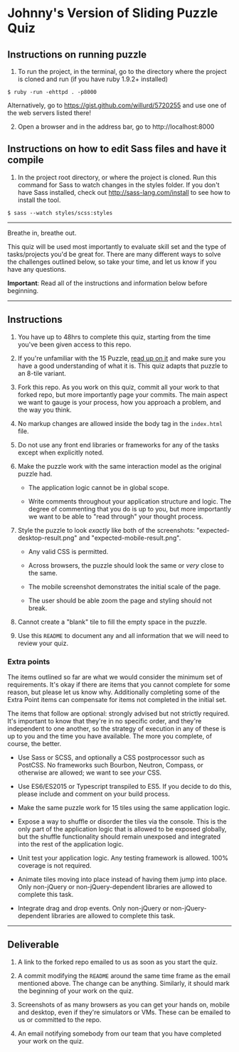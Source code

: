 # Johnny's Version of Sliding Puzzle Quiz

## Instructions on running puzzle

1. To run the project, in the terminal, go to the directory where the project is cloned and run (if you have ruby 1.9.2+ installed)

```shell
$ ruby -run -ehttpd . -p8000
```
Alternatively, go to https://gist.github.com/willurd/5720255 and use one of the web servers listed there!

2. Open a browser and in the address bar, go to http://localhost:8000

## Instructions on how to edit Sass files and have it compile

1. In the project root directory, or where the project is cloned. Run this command for Sass to watch changes in the styles folder. If you don't have Sass installed, check out http://sass-lang.com/install to see how to install the tool.

```shell
$ sass --watch styles/scss:styles
```

---

Breathe in, breathe out.

This quiz will be used most importantly to evaluate skill set and the type of tasks/projects you'd be great for. There are many different ways to solve the challenges outlined below, so take your time, and let us know if you have any questions.

**Important**: Read all of the instructions and information below before beginning.

---

## Instructions

1. You have up to 48hrs to complete this quiz, starting from the time you've been given access to this repo.

1. If you're unfamiliar with the 15 Puzzle, [read up on it](https://en.wikipedia.org/wiki/15_puzzle) and make sure you have a good understanding of what it is. This quiz adapts that puzzle to an 8-tile variant.

1. Fork this repo. As you work on this quiz, commit all your work to that forked repo, but more importantly page your commits. The main aspect we want to gauge is your process, how you approach a problem, and the way you think.

1. No markup changes are allowed inside the body tag in the `index.html` file.

1. Do not use any front end libraries or frameworks for any of the tasks except when explicitly noted.

1. Make the puzzle work with the same interaction model as the original puzzle had.

   * The application logic cannot be in global scope.

   * Write comments throughout your application structure and logic. The degree of commenting that you do is up to you, but more importantly we want to be able to "read through" your thought process.

1. Style the puzzle to look *exactly* like both of the screenshots: "expected-desktop-result.png" and "expected-mobile-result.png".

   * Any valid CSS is permitted.

   * Across browsers, the puzzle should look the same or *very* close to the same.

   * The mobile screenshot demonstrates the initial scale of the page.

   * The user should be able zoom the page and styling should not break.

1. Cannot create a "blank" tile to fill the empty space in the puzzle.

1. Use this `README` to document any and all information that we will need to review your quiz.

### Extra points

The items outlined so far are what we would consider the minimum set of requirements. It's okay if there are items that you cannot complete for some reason, but please let us know why. Additionally completing some of the Extra Point items can compensate for items not completed in the initial set.

The items that follow are optional: strongly advised but not strictly required. It's important to know that they're in no specific order, and they're independent to one another, so the strategy of execution in any of these is up to you and the time you have available. The more you complete, of course, the better.

* Use Sass or SCSS, and optionally a CSS postprocessor such as PostCSS. No frameworks such Bourbon, Neutron, Compass, or otherwise are allowed; we want to see *your* CSS.

* Use ES6/ES2015 or Typescript transpiled to ES5. If you decide to do this, please include and comment on your build process.

* Make the same puzzle work for 15 tiles using the same application logic.

* Expose a way to shuffle or disorder the tiles via the console. This is the only part of the application logic that is allowed to be exposed globally, but the shuffle functionality should remain unexposed and integrated into the rest of the application logic.

* Unit test your application logic. Any testing framework is allowed. 100% coverage is not required.

* Animate tiles moving into place instead of having them jump into place. Only non-jQuery or non-jQuery-dependent libraries are allowed to complete this task.

* Integrate drag and drop events. Only non-jQuery or non-jQuery-dependent libraries are allowed to complete this task.

---

## Deliverable

1. A link to the forked repo emailed to us as soon as you start the quiz.

1. A commit modifying the `README` around the same time frame as the email mentioned above. The change can be anything. Similarly, it should mark the beginning of your work on the quiz.

1. Screenshots of as many browsers as you can get your hands on, mobile and desktop, even if they're simulators or VMs. These can be emailed to us or committed to the repo.

1. An email notifying somebody from our team that you have completed your work on the quiz.
